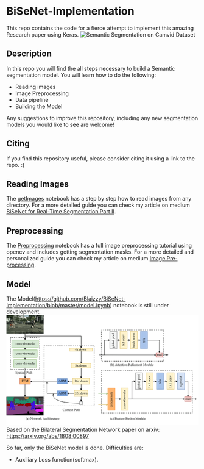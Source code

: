 # BiSeNet-Implementation
This repo contains the code for a fierce attempt to implement this amazing Research paper using Keras.
![Semantic Segmentation on Camvid Dataset](https://github.com/Blaizzy/BiSeNet-Implementation/blob/master/semseg.gif "Semantic Segmentation on Camvid Dataset")


Description
-
In this repo you will find the all steps necessary to build a Semantic segmentation model.
You will learn how to do the following:
   - Reading images
   - Image Preprocessing
   - Data pipeline
   - Building the Model

Any suggestions to improve this repository, including any new segmentation models you would like to see are welcome!

Citing
-
If you find this repository useful, please consider citing it using a link to the repo. :)

Reading Images
-
The [getImages](https://github.com/Blaizzy/BiSeNet-Implementation/blob/master/getImages.ipynb) notebook has a step by step how to read images from any directory. For a more detailed guide you can check my article on medium [BiSeNet for Real-Time Segmentation Part II](https://medium.com/@prince.canuma/bisenet-for-real-time-segmentation-part-ii-32e189a4aed5).

Preprocessing
-
The [Preprocessing](https://github.com/Blaizzy/BiSeNet-Implementation/blob/master/Preprocessing.ipynb) notebook has a full image preprocessing tutorial using opencv and includes getting segmentation masks. For a more detailed and personalized guide you can check my article on medium [Image Pre-processing](https://towardsdatascience.com/image-pre-processing-c1aec0be3edf).

Model
-
The Model(https://github.com/Blaizzy/BiSeNet-Implementation/blob/master/model.ipynb) notebook is still under development.
![BiSeNet](https://github.com/Blaizzy/BiSeNet-Implementation/blob/master/bisenet.png "BiSeNet")
Based on the Bilateral Segmentation Network paper on arxiv:
https://arxiv.org/abs/1808.00897

So far, only the BiSeNet model is done.
Difficulties are:
   - Auxiliary Loss function(softmax). 
